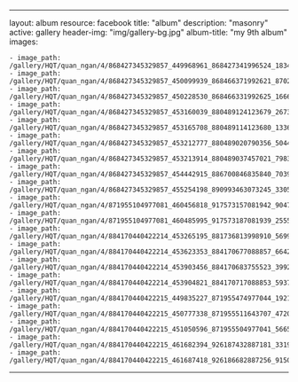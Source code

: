 
---
layout: album
resource: facebook
title: "album"
description: "masonry"
active: gallery
header-img: "img/gallery-bg.jpg"
album-title: "my 9th album"
images:
    
    - image_path: /gallery/HQT/quan_ngan/4/868427345329857_449968961_868427341996524_183442283853308612_n.jpg
    - image_path: /gallery/HQT/quan_ngan/4/868427345329857_450099939_868466371992621_8702106488339726779_n.jpg
    - image_path: /gallery/HQT/quan_ngan/4/868427345329857_450228530_868466331992625_166651880348608832_n.jpg
    - image_path: /gallery/HQT/quan_ngan/4/868427345329857_453160039_880489124123679_2673132383705244285_n.jpg
    - image_path: /gallery/HQT/quan_ngan/4/868427345329857_453165708_880489114123680_1336050370891905198_n.jpg
    - image_path: /gallery/HQT/quan_ngan/4/868427345329857_453212777_880489020790356_5044466687074888727_n.jpg
    - image_path: /gallery/HQT/quan_ngan/4/868427345329857_453213914_880489037457021_7983479794189742225_n.jpg
    - image_path: /gallery/HQT/quan_ngan/4/868427345329857_454442915_886700846835840_7039364335139616859_n.jpg
    - image_path: /gallery/HQT/quan_ngan/4/868427345329857_455254198_890993463073245_3305098763629598137_n.jpg
    - image_path: /gallery/HQT/quan_ngan/4/871955104977081_460456818_917573157081942_9047723716966590172_n.jpg
    - image_path: /gallery/HQT/quan_ngan/4/871955104977081_460485995_917573187081939_2555378987035487377_n.jpg
    - image_path: /gallery/HQT/quan_ngan/4/884170440422214_453265195_881736813998910_5699962868642884527_n.jpg
    - image_path: /gallery/HQT/quan_ngan/4/884170440422214_453623353_884170677088857_6642843529221065210_n.jpg
    - image_path: /gallery/HQT/quan_ngan/4/884170440422214_453903456_884170683755523_3992972675400844661_n.jpg
    - image_path: /gallery/HQT/quan_ngan/4/884170440422214_453904821_884170717088853_5937793692256900795_n.jpg
    - image_path: /gallery/HQT/quan_ngan/4/884170440422215_449835227_871955474977044_1921893814689401389_n.jpg
    - image_path: /gallery/HQT/quan_ngan/4/884170440422215_450777338_871955511643707_4720101785160089748_n.jpg
    - image_path: /gallery/HQT/quan_ngan/4/884170440422215_451050596_871955504977041_5665785822765839933_n.jpg
    - image_path: /gallery/HQT/quan_ngan/4/884170440422215_461682394_926187432887181_3319904244747661137_n.jpg
    - image_path: /gallery/HQT/quan_ngan/4/884170440422215_461687418_926186682887256_9150643842174381521_n.jpg
---